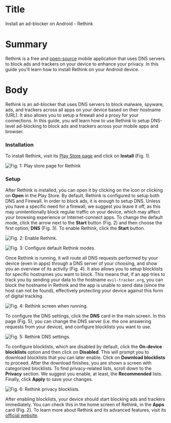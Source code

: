 # Title #
Install an ad-blocker on Android - Rethink

# Summary #
Rethink is a free and [open-source](3) mobile application that uses DNS servers to block ads and trackers on your device to enhance your privacy. In this guide you'll learn how to install Rethink on your Android device.

# Body #
Rethink is an ad-blocker that uses DNS servers to block malware, spyware, ads, and trackers across all apps on your device based on their hostname (URL). It also allows you to setup a firewall and a proxy for your connections. In this guide, you will learn how to use Rethink to setup DNS-level ad-blocking to block ads and trackers across your mobile apps and browser.

### Installation ###

To install Rethink, visit its [Play Store page][1] and click on **Install** (Fig. 1).

![Fig. 1: Play store page for Rethink](../../images/Android/rethink-install.png?raw=true)

### Setup ###

After Rethink is installed, you can open it by clicking on the icon or clicking on **Open** in the Play Store. By default, Rethink is configured to setup both DNS and Firewall. In order to block ads, it is enough to setup DNS. Unless you have a specific need for a firewall, we suggest you leave it off, as this may unintentionally block regular traffic on your device, which may affect your browsing experience or Internet-connect apps. To change the default mode, click the arrow next to the **Start** button (Fig. 2) and then choose the first option, **DNS** (Fig. 3). To enable Rethink, click the **Start** button.

![Fig. 2: Enable Rethink.](../../images/Android/rethink-open.jpg?raw=true)

![Fig. 3: Configure default Rethink modes.](../../images/Android/rethink-modes.jpg?raw=true)

Once Rethink is running, it will route all DNS requests performed by your device (even in apps) through a DNS server of your choosing, and show you an overview of its activity (Fig. 4). It also allows you to setup blocklists for specific hostnames you want to block. This means that, if an app tries to track you by sending your data to the hostname `evil-tracker.org`, you can block the hostname in Rethink and the app is unable to send data (since the host can not be found), effectively protecting your device against this form of digital tracking.

![Fig. 4: Rethink screen when running.](../../images/Android/rethink-working.jpg?raw=true)


To configure the DNS settings, click the **DNS** card in the main screen. In this page (Fig. 5), you can change the DNS server (i.e. the one answering requests from your device), and configure blocklists you want to use.

![Fig. 5: Rethink DNS settings.](../../images/Android/Rethink-vpn.jpg?raw=true)

To configure blocklists, which are disabled by default, click the **On-device blocklists** option and then click on **Disabled**. This will prompt you to download blocklists that you can later enable. Click on **Download blocklists** to proceed. After the download finishes, you are shown a screen with categorized blocklists. To find privacy-related lists, scroll down to the **Privacy** section. We suggest you enable, at least, the **Recommended** lists. Finally, click **Apply** to save your changes.

![Fig. 6: Rethink privacy blocklists.](../../images/Android/rethink-blocklists.jpg?raw=true)

After enabling blocklists, your device should start blocking ads and trackers immediately. You can check this in the home screen of Rethink, in the **Apps** card (Fig. 2). To learn more about Rethink and its advanced features, visit its [official website][2].

[1]: https://play.google.com/store/apps/details?id=com.celzero.bravedns
[2]: https://rethinkdns.org/
[3]: https://github.com/celzero/rethink-app
